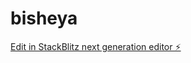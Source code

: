 # bisheya

[Edit in StackBlitz next generation editor ⚡️](https://stackblitz.com/~/github.com/13075239117/bisheya)